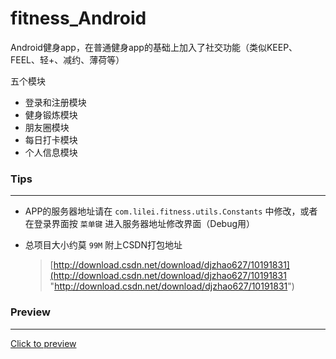 # fitness_Android
Android健身app，在普通健身app的基础上加入了社交功能（类似KEEP、FEEL、轻+、减约、薄荷等）

五个模块

 - 登录和注册模块
 - 健身锻炼模块
 - 朋友圈模块
 - 每日打卡模块
 - 个人信息模块

### Tips
--- 
 - APP的服务器地址请在 `com.lilei.fitness.utils.Constants` 中修改，或者在登录界面按 `菜单键` 进入服务器地址修改界面（Debug用）

- 总项目大小约莫 `99M` 附上CSDN打包地址
	> [http://download.csdn.net/download/djzhao627/10191831](http://download.csdn.net/download/djzhao627/10191831 "http://download.csdn.net/download/djzhao627/10191831")

### Preview
---

[Click to preview](https://github.com/djzhao627/fitness_Android/tree/master/Preview/readme.md)

